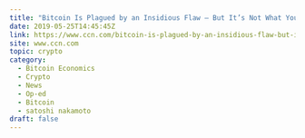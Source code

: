```yaml
---
title: "Bitcoin Is Plagued by an Insidious Flaw – But It’s Not What You Think"
date: 2019-05-25T14:45:45Z
link: https://www.ccn.com/bitcoin-is-plagued-by-an-insidious-flaw-but-its-not-what-you-think?utm_medium=RSS&utm_source=hune
site: www.ccn.com
topic: crypto
category:
  - Bitcoin Economics
  - Crypto
  - News
  - Op-ed
  - Bitcoin
  - satoshi nakamoto
draft: false
---
```


